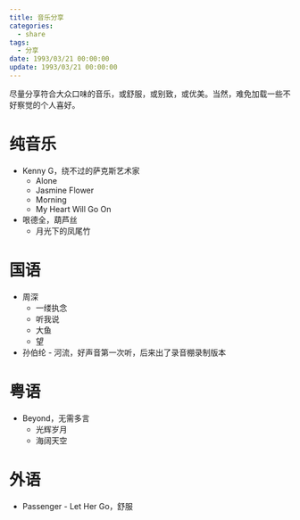 ```yaml
---
title: 音乐分享
categories: 
  - share
tags:
  - 分享
date: 1993/03/21 00:00:00
update: 1993/03/21 00:00:00
---
```


尽量分享符合大众口味的音乐，或舒服，或别致，或优美。当然，难免加载一些不好察觉的个人喜好。

# 纯音乐

- Kenny G，绕不过的萨克斯艺术家
  - Alone
  - Jasmine Flower
  - Morning
  - My Heart Will Go On
- 哏德全，葫芦丝
  - 月光下的凤尾竹

# 国语

- 周深
  - 一缕执念
  - 听我说
  - 大鱼
  - 望
- 孙伯纶 - 河流，好声音第一次听，后来出了录音棚录制版本

# 粤语

- Beyond，无需多言
  - 光辉岁月
  - 海阔天空

# 外语

- Passenger - Let Her Go，舒服

